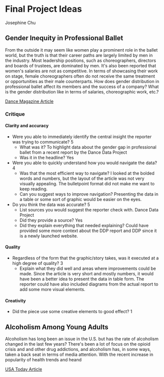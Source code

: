 # Final Project Ideas
Josephine Chu

## Gender Inequity in Professional Ballet
From the outside it may seem like women play a prominent role in the ballet world, but the truth is that their career paths are largely limited by men in the industry. Most leadership positions, such as choreographers, directors and boards of trustees, are dominated by men. It's also been reported that women's salaries are not as competitive. In terms of showcasing their work on stage, female choreographers often do not receive the same treatment or opportunities as their male counterparts. How does gender distribution in professional ballet affect its members and the success of a company? What is the gender distribution like in terms of salaries, choreographic work, etc.? 

[Dance Magazine Article](https://www.dancemagazine.com/ballet-director-salaries-2629497853.html)

### Critique
#### Clarity and accuracy
* Were you able to immediately identify the central insight the reporter was trying to communicate? 5 
   * What was it? To highlight data about the gender gap in professional ballet from a recent report by the Dance Data Project
   * Was it in the headline? Yes
* Were you able to quickly understand how you would navigate the data? 4
   * Was that the most efficient way to navigate? I looked at the bolded words and numbers, but the layout of the article was not very visually appealing. The bulletpoint format did not make me want to keep reading.
   * Can you suggest ways to improve navigation? Presenting the data in a table or some sort of graphic would be easier on the eyes. 
* Do you think the data was accurate? 5
   * List sources you would suggest the reporter check with. Dance Data Project
   * Did they provide a source? Yes
   * Did they explain everything that needed explaining? Could have provided some more context about the DDP report and DDP since it is a newly launched website. 
#### Quality
* Regardless of the form that the graphic/story takes, was it executed at a high degree of quality? 3
   * Explain what they did well and areas where improvements could be made. Since the article is very short and mostly numbers, it would have been a better idea to present the data in table form. The reporter could have also included diagrams from the actual report to add some more visual elements. 
#### Creativity
* Did the piece use some creative elements to good effect? 1

## Alcoholism Among Young Adults
Alcoholism has long been an issue in the U.S. but has the rate of alcoholism changed in the last few years? There's been a lot of focus on the opioid crisis and and other drug addictions, and alcoholism has, in some ways, taken a back seat in terms of media attention. With the recent increase in popularity of health trends and heand 

[USA Today Article](https://www.usatoday.com/story/news/health/2019/06/13/opioid-overdoses-alcohol-deaths-suicide-millennials-cirrhosis-pancreatitis-addiction-treatment/1423732001/)
